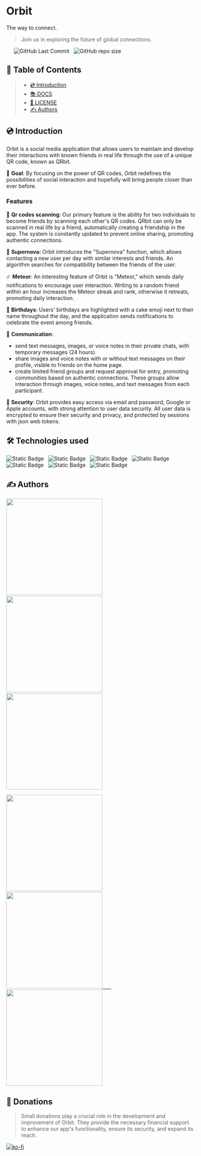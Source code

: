 # Orbit

The way to connect.
> Join us in exploring the future of global connections.

&nbsp;&nbsp;&nbsp;&nbsp;&nbsp;![GitHub Last Commit](https://img.shields.io/github/last-commit/eptastellar/Orbit)&nbsp;&nbsp;
![GitHub repo size](https://img.shields.io/github/repo-size/eptastellar/orbit)

## 📝 Table of Contents

> - [💿 Introduction](#-introduction)
> - [📚️ DOCS](https://github.com/eptastellar/orbit/wiki)
> - [📜️️️️️️️️️ LICENSE](/LICENSE)
> - [✍ Authors](#-authors)

## 💿 Introduction

Orbit is a social media application that allows users to maintain and develop their interactions with known friends in real life through the use of a unique QR code, known as QRbit.

🎯 **Goal**: By focusing on the power of QR codes, Orbit redefines the possibilities of social interaction and hopefully will bring people closer than ever before.

### Features

🔎 **Qr codes scanning**: Our primary feature is the ability for two individuals to become friends by scanning each other's QR codes. QRbit can only be scanned in real life by a friend, automatically creating a friendship in the app. The system is constantly updated to prevent online sharing, promoting authentic connections.

🌌 **Supernova:** Orbit introduces the "Supernova" function, which allows contacting a new user per day with similar interests and friends. An algorithm searches for compatibility between the friends of the user.

☄️ **Meteor**: An interesting feature of Orbit is "Meteor," which sends daily notifications to encourage user interaction. Writing to a random friend within an hour increases the Meteor streak and rank, otherwise it retreats, promoting daily interaction.

🍰 **Birthdays**: Users' birthdays are highlighted with a cake emoji next to their name throughout the day, and the application sends notifications to celebrate the event among friends.

🔗 **Communication**:
- send text messages, images, or voice notes in their private chats, with temporary messages (24 hours).
- share images and voice notes with or without text messages on their profile, visible to friends on the home page.
- create limited friend groups and request approval for entry, promoting communities based on authentic connections. These groups allow interaction through images, voice notes, and text messages from each participant.

🔐 **Security**: Orbit provides easy access via email and password, Google or Apple accounts, with strong attention to user data security. All user data is encrypted to ensure their security and privacy, and protected by sessions with json web tokens.

## 🛠️ Technologies used

![Static Badge](https://img.shields.io/badge/TypeScript-%23007acc?style=for-the-badge&logo=typescript&labelColor=black)&nbsp;&nbsp;
![Static Badge](https://img.shields.io/badge/Tauri-%23007acc?style=for-the-badge&logo=tauri&labelColor=black)&nbsp;&nbsp;
![Static Badge](https://img.shields.io/badge/Nextjs-%23007acc?style=for-the-badge&logo=next.js&labelColor=black)&nbsp;&nbsp;
![Static Badge](https://img.shields.io/badge/React-007acc?style=for-the-badge&logo=react&labelColor=black)&nbsp;&nbsp;
![Static Badge](https://img.shields.io/badge/Express-%23007acc?style=for-the-badge&logo=express&labelColor=black)&nbsp;&nbsp;
![Static Badge](https://img.shields.io/badge/Firebase-%23007acc?style=for-the-badge&logo=firebase&labelColor=black)&nbsp;&nbsp;
![Static Badge](https://img.shields.io/badge/Neo4j-%23007acc?style=for-the-badge&logo=neo4j&labelColor=black)&nbsp;&nbsp;

## ✍ Authors
<a href="https://github.com/mzyxnuel"><img src="https://i.ibb.co/CzXXgbZ/MANUEL-DEF.png" height="256"/><a/>&nbsp;&nbsp;&nbsp;&nbsp;&nbsp;&nbsp;<a href="https://github.com/74C17N3P7UN3"><img src="https://i.ibb.co/RDKyY6v/LEONARDO-DEF.png" height="256"/></a>&nbsp;&nbsp;&nbsp;&nbsp;&nbsp;&nbsp;<a href="https://github.com/TheInfernalNick"><img src="https://i.ibb.co/wWc3k5g/NICOLO-DEF.png" height="256"/></a>

<a href="https://github.com/MarcoMattei04"><img src="https://i.ibb.co/J3YFF3G/MARCO-DEF.png" height="256"/></a>&nbsp;&nbsp;&nbsp;&nbsp;&nbsp;&nbsp;<a href="https://github.com/Tommybordi"><img src="https://i.ibb.co/hV0vS4r/TOMMASO-DEF.png" height="256"/>&nbsp;&nbsp;&nbsp;&nbsp;&nbsp;&nbsp;<a href="https://github.com/itspomo"><img src="https://i.ibb.co/SQCkRFv/DAMIANO-DEF.png" height="256"/></a>


## 💸 Donations

> Small donations play a crucial role in the development and improvement of Orbit. They provide the necessary financial support to enhance our app's functionality, ensure its security, and expand its reach.

[![ko-fi](https://ko-fi.com/img/githubbutton_sm.svg)](https://ko-fi.com/E1E6SYFXS)
